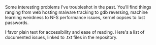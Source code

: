 Some interesting problems I've troubleshot in the past. You'll find things ranging from web hosting malware tracking to gdb reversing, machine learning weirdness to NFS performance issues, kernel oopses to lost passwords.

I favor plain text for accessibility and ease of reading. Here's a list of documented issues, linked to .txt files in the repository. 
